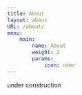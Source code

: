```yaml
---
title: About
layout: about
URL: /about/
menu:
    main:
        name: About
        weight: 2
        params:
            icon: user
---
```


under construction